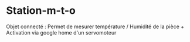 # Station-m-t-o
Objet connecté : Permet de mesurer température / Humidité de la pièce + Activation via google home d'un servomoteur
